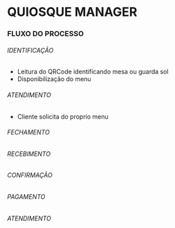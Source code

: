 # QUIOSQUE MANAGER



### FLUXO DO PROCESSO

 ###### IDENTIFICAÇÃO

 - Leitura do QRCode identificando mesa ou guarda sol
 - Disponibilização do menu

###### ATENDIMENTO

 - Cliente solicita do proprio menu
###### FECHAMENTO

###### RECEBIMENTO

###### CONFIRMAÇÃO

###### PAGAMENTO

###### ATENDIMENTO

